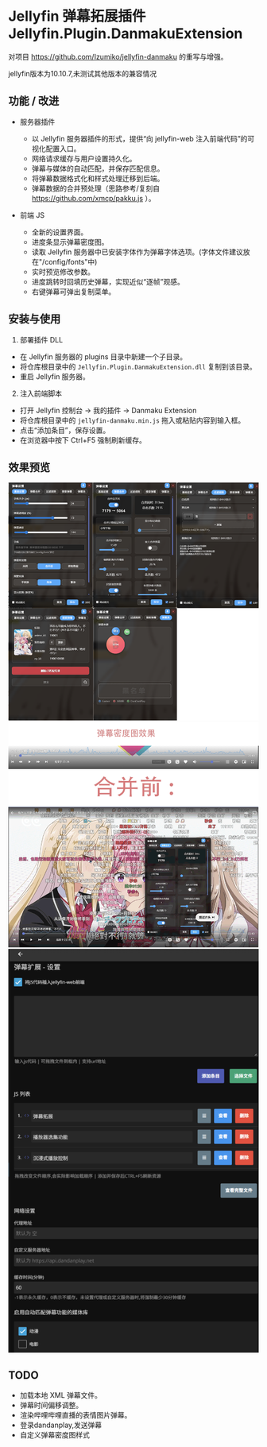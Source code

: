 # Jellyfin 弹幕拓展插件 Jellyfin.Plugin.DanmakuExtension

对项目 https://github.com/Izumiko/jellyfin-danmaku 的重写与增强。

jellyfin版本为10.10.7,未测试其他版本的兼容情况

## 功能 / 改进

- 服务器插件
	- 以 Jellyfin 服务器插件的形式，提供“向 jellyfin-web 注入前端代码”的可视化配置入口。
	- 网络请求缓存与用户设置持久化。
	- 弹幕与媒体的自动匹配，并保存匹配信息。
	- 将弹幕数据格式化和样式处理迁移到后端。
	- 弹幕数据的合并预处理（思路参考/复刻自 https://github.com/xmcp/pakku.js ）。

- 前端 JS
	- 全新的设置界面。
	- 进度条显示弹幕密度图。
	- 读取 Jellyfin 服务器中已安装字体作为弹幕字体选项。(字体文件建议放在"/config/fonts"中)
	- 实时预览修改参数。
	- 进度跳转时回填历史弹幕，实现近似“逐帧”观感。
	- 右键弹幕可弹出复制菜单。

## 安装与使用

1) 部署插件 DLL
- 在 Jellyfin 服务器的 plugins 目录中新建一个子目录。
- 将仓库根目录中的 `Jellyfin.Plugin.DanmakuExtension.dll` 复制到该目录。
- 重启 Jellyfin 服务器。

2) 注入前端脚本
- 打开 Jellyfin 控制台 → 我的插件 → Danmaku Extension
- 将仓库根目录中的 `jellyfin-danmaku.min.js` 拖入或粘贴内容到输入框。
- 点击“添加条目”，保存设置。
- 在浏览器中按下 Ctrl+F5 强制刷新缓存。


## 效果预览

![前端设置](./image/前端设置.png)
![弹幕密度图](./image/弹幕密度图效果.png)
![合并前后对比](./image/合并前后.gif)
![插件设置页面](./image/插件设置页面.png)


## TODO

- 加载本地 XML 弹幕文件。
- 弹幕时间偏移调整。
- 渲染哔哩哔哩直播的表情图片弹幕。
- 登录dandanplay,发送弹幕
- 自定义弹幕密度图样式
